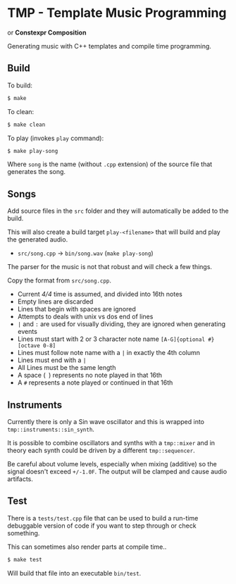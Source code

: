# TMP - Template Music Programming

or **Constexpr Composition**

Generating music with C++ templates and compile time programming.

## Build

To build:

```sh
$ make
```

To clean:

```sh
$ make clean
```

To play (invokes `play` command):

```sh
$ make play-song
```

Where `song` is the name (without `.cpp` extension) of the source file
that generates the song.

## Songs

Add source files in the `src` folder and they will automatically be
added to the build.

This will also create a build target `play-<filename>` that will build
and play the generated audio.

* `src/song.cpp` -> `bin/song.wav` (`make play-song`)

The parser for the music is not that robust and will check a few things.

Copy the format from `src/song.cpp`.

* Current _4/4_ time is assumed, and divided into 16th notes
* Empty lines are discarded
* Lines that begin with spaces are ignored
* Attempts to deals with unix vs dos end of lines
* `|` and `:` are used for visually dividing, they are ignored when generating
  events
* Lines must start with 2 or 3 character note name `[A-G]{optional #}[octave 0-8]`
* Lines must follow note name with a `|` in exactly the 4th column
* Lines must end with a `|`
* All Lines must be the same length
* A space (` `) represents no note played in that 16th
* A `#` represents a note played or continued in that 16th

## Instruments

Currently there is only a Sin wave oscillator and this is wrapped
into `tmp::instruments::sin_synth`.

It is possible to combine oscillators and synths with a `tmp::mixer`
and in theory each synth could be driven by a different `tmp::sequencer`.

Be careful about volume levels, especially when mixing (additive) so
the signal doesn't exceed `+/-1.0F`. The output will be clamped
and cause audio artifacts.

## Test

There is a `tests/test.cpp` file that can be used to build a run-time
debuggable version of code if you want to step through or check something.

This can sometimes also render parts at compile time..

```sh
$ make test
```

Will build that file into an executable `bin/test`.

